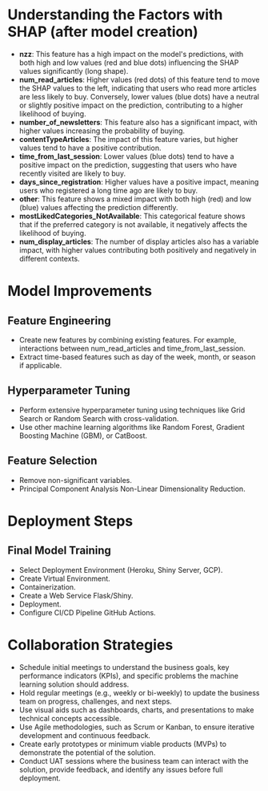 # Understanding the Factors with SHAP (after model creation)

- **nzz**: This feature has a high impact on the model's predictions, with both high and low values (red and blue dots) influencing the SHAP values significantly (long shape).
- **num_read_articles**: Higher values (red dots) of this feature tend to move the SHAP values to the left, indicating that users who read more articles are less likely to buy. Conversely, lower values (blue dots) have a neutral or slightly positive impact on the prediction, contributing to a higher likelihood of buying.
- **number_of_newsletters**: This feature also has a significant impact, with higher values increasing the probability of buying.
- **contentTypeArticles**: The impact of this feature varies, but higher values tend to have a positive contribution.
- **time_from_last_session**: Lower values (blue dots) tend to have a positive impact on the prediction, suggesting that users who have recently visited are likely to buy.
- **days_since_registration**: Higher values have a positive impact, meaning users who registered a long time ago are likely to buy.
- **other**: This feature shows a mixed impact with both high (red) and low (blue) values affecting the prediction differently.
- **mostLikedCategories_NotAvailable**: This categorical feature shows that if the preferred category is not available, it negatively affects the likelihood of buying.
- **num_display_articles**: The number of display articles also has a variable impact, with higher values contributing both positively and negatively in different contexts.

# Model Improvements

## Feature Engineering

- Create new features by combining existing features. For example, interactions between num_read_articles and time_from_last_session.
- Extract time-based features such as day of the week, month, or season if applicable.

## Hyperparameter Tuning

- Perform extensive hyperparameter tuning using techniques like Grid Search or Random Search with cross-validation.
- Use other machine learning algorithms like Random Forest, Gradient Boosting Machine (GBM), or CatBoost.

## Feature Selection

- Remove non-significant variables.
- Principal Component Analysis Non-Linear Dimensionality Reduction.

# Deployment Steps

## Final Model Training

- Select Deployment Environment (Heroku, Shiny Server, GCP).
- Create Virtual Environment.
- Containerization.
- Create a Web Service Flask/Shiny.
- Deployment.
- Configure CI/CD Pipeline GitHub Actions.

# Collaboration Strategies

- Schedule initial meetings to understand the business goals, key performance indicators (KPIs), and specific problems the machine learning solution should address.
- Hold regular meetings (e.g., weekly or bi-weekly) to update the business team on progress, challenges, and next steps.
- Use visual aids such as dashboards, charts, and presentations to make technical concepts accessible.
- Use Agile methodologies, such as Scrum or Kanban, to ensure iterative development and continuous feedback.
- Create early prototypes or minimum viable products (MVPs) to demonstrate the potential of the solution.
- Conduct UAT sessions where the business team can interact with the solution, provide feedback, and identify any issues before full deployment.
